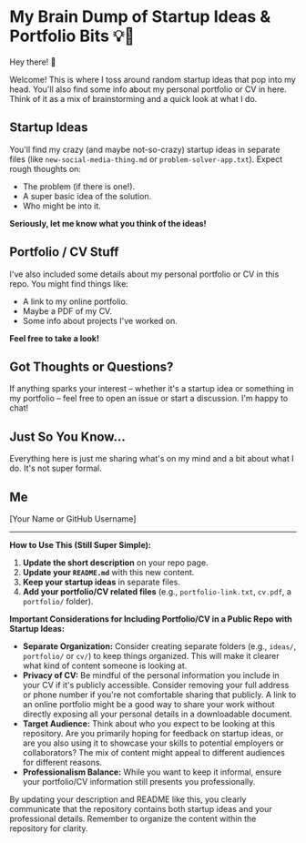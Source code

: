 # My Brain Dump of Startup Ideas & Portfolio Bits 💡💼

Hey there! 👋

Welcome! This is where I toss around random startup ideas that pop into my head. You'll also find some info about my personal portfolio or CV in here. Think of it as a mix of brainstorming and a quick look at what I do.

## Startup Ideas

You'll find my crazy (and maybe not-so-crazy) startup ideas in separate files (like `new-social-media-thing.md` or `problem-solver-app.txt`). Expect rough thoughts on:

* The problem (if there is one!).
* A super basic idea of the solution.
* Who might be into it.

**Seriously, let me know what you think of the ideas!**

## Portfolio / CV Stuff

I've also included some details about my personal portfolio or CV in this repo. You might find things like:

* A link to my online portfolio.
* Maybe a PDF of my CV.
* Some info about projects I've worked on.

**Feel free to take a look!**

## Got Thoughts or Questions?

If anything sparks your interest – whether it's a startup idea or something in my portfolio – feel free to open an issue or start a discussion. I'm happy to chat!

## Just So You Know...

Everything here is just me sharing what's on my mind and a bit about what I do. It's not super formal.

## Me

[Your Name or GitHub Username]

---

**How to Use This (Still Super Simple):**

1.  **Update the short description** on your repo page.
2.  **Update your `README.md`** with this new content.
3.  **Keep your startup ideas** in separate files.
4.  **Add your portfolio/CV related files** (e.g., `portfolio-link.txt`, `cv.pdf`, a `portfolio/` folder).

**Important Considerations for Including Portfolio/CV in a Public Repo with Startup Ideas:**

* **Separate Organization:** Consider creating separate folders (e.g., `ideas/`, `portfolio/` or `cv/`) to keep things organized. This will make it clearer what kind of content someone is looking at.
* **Privacy of CV:** Be mindful of the personal information you include in your CV if it's publicly accessible. Consider removing your full address or phone number if you're not comfortable sharing that publicly. A link to an online portfolio might be a good way to share your work without directly exposing all your personal details in a downloadable document.
* **Target Audience:** Think about who you expect to be looking at this repository. Are you primarily hoping for feedback on startup ideas, or are you also using it to showcase your skills to potential employers or collaborators? The mix of content might appeal to different audiences for different reasons.
* **Professionalism Balance:** While you want to keep it informal, ensure your portfolio/CV information still presents you professionally.

By updating your description and README like this, you clearly communicate that the repository contains both startup ideas and your professional details. Remember to organize the content within the repository for clarity.

